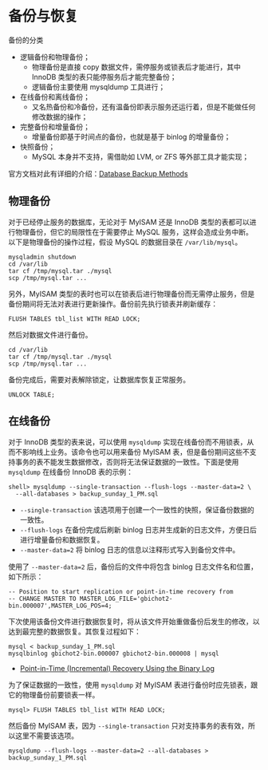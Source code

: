 # 备份与恢复

备份的分类

- 逻辑备份和物理备份；
  - 物理备份是直接 copy 数据文件，需停服务或锁表后才能进行，其中 InnoDB 类型的表只能停服务后才能完整备份；
  - 逻辑备份主要使用 mysqldump 工具进行；
- 在线备份和离线备份；
  - 又名热备份和冷备份，还有温备份即表示服务还运行着，但是不能做任何修改数据的操作；
- 完整备份和增量备份；
  - 增量备份即基于时间点的备份，也就是基于 binlog 的增量备份；
- 快照备份；
  - MySQL 本身并不支持，需借助如 LVM, or ZFS 等外部工具才能实现；

官方文档对此有详细的介绍：[Database Backup Methods](https://dev.mysql.com/doc/refman/5.7/en/backup-methods.html)

## 物理备份

对于已经停止服务的数据库，无论对于 MyISAM 还是 InnoDB 类型的表都可以进行物理备份，但它的局限性在于需要停止 MySQL 服务，这样会造成业务中断。以下是物理备份的操作过程，假设 MySQL 的数据目录在 `/var/lib/mysql`。

```
mysqladmin shutdown
cd /var/lib
tar cf /tmp/mysql.tar ./mysql
scp /tmp/mysql.tar ...
```

另外，MyISAM 类型的表时也可以在锁表后进行物理备份而无需停止服务，但是备份期间将无法对表进行更新操作。备份前先执行锁表并刷新缓存：

```
FLUSH TABLES tbl_list WITH READ LOCK;
```

然后对数据文件进行备份。

```
cd /var/lib
tar cf /tmp/mysql.tar ./mysql
scp /tmp/mysql.tar ...
```

备份完成后，需要对表解除锁定，让数据库恢复正常服务。

```
UNLOCK TABLE;
```

## 在线备份

对于 InnoDB 类型的表来说，可以使用 `mysqldump` 实现在线备份而不用锁表，从而不影响线上业务。该命令也可以用来备份 MyISAM 表，但是备份期间这些不支持事务的表不能发生数据修改，否则将无法保证数据的一致性。下面是使用 `mysqldump` 在线备份 InnoDB 表的示例：

```
shell> mysqldump --single-transaction --flush-logs --master-data=2 \
  --all-databases > backup_sunday_1_PM.sql
```

- `--single-transaction` 该选项用于创建一个一致性的快照，保证备份数据的一致性。
- `--flush-logs` 在备份完成后刷新 binlog 日志并生成新的日志文件，方便日后进行增量备份和数据恢复。
- `--master-data=2` 将 binlog 日志的信息以注释形式写入到备份文件中。

使用了 `--master-data=2` 后，备份后的文件中将包含 binlog 日志文件名和位置，如下所示：

```
-- Position to start replication or point-in-time recovery from
-- CHANGE MASTER TO MASTER_LOG_FILE='gbichot2-bin.000007',MASTER_LOG_POS=4;
```

下次使用该备份文件进行数据恢复时，将从该文件开始重做备份后发生的修改，以达到最完整的数据恢复。其恢复过程如下：

```
mysql < backup_sunday_1_PM.sql
mysqlbinlog gbichot2-bin.000007 gbichot2-bin.000008 | mysql
```

- [Point-in-Time (Incremental) Recovery Using the Binary Log](https://dev.mysql.com/doc/refman/5.7/en/point-in-time-recovery.html)

为了保证数据的一致性，使用 `mysqldump` 对 MyISAM 表进行备份时应先锁表，跟它的物理备份前要锁表一样。

```
mysql> FLUSH TABLES tbl_list WITH READ LOCK;
```

然后备份 MyISAM 表，因为 `--single-transaction` 只对支持事务的表有效，所以这里不需要该选项。

```
mysqldump --flush-logs --master-data=2 --all-databases > backup_sunday_1_PM.sql
```

